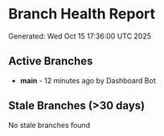 # Branch Health Report
Generated: Wed Oct 15 17:36:00 UTC 2025

## Active Branches
- **main** - 12 minutes ago by Dashboard Bot

## Stale Branches (>30 days)
No stale branches found
